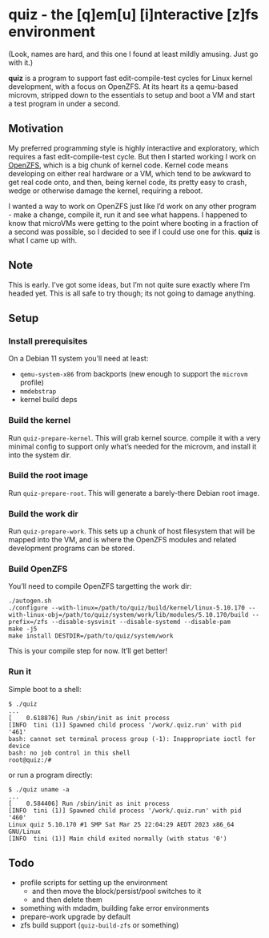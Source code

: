 # quiz - the [q]em[u] [i]nteractive [z]fs environment

(Look, names are hard, and this one I found at least mildly amusing. Just go with it.)

**quiz** is a program to support fast edit-compile-test cycles for Linux kernel development, with a focus on OpenZFS. At its heart its a qemu-based microvm, stripped down to the essentials to setup and boot a VM and start a test program in under a second.

## Motivation

My preferred programming style is highly interactive and exploratory, which requires a fast edit-compile-test cycle. But then I started working I work on [OpenZFS](https://openzfs.org), which is a big chunk of kernel code. Kernel code means developing on either real hardware or a VM, which tend to be awkward to get real code onto, and then, being kernel code, its pretty easy to crash, wedge or otherwise damage the kernel, requiring a reboot.

I wanted a way to work on OpenZFS just like I’d work on any other program - make a change, compile it, run it and see what happens. I happened to know that microVMs were getting to the point where booting in a fraction of a second was possible, so I decided to see if I could use one for this. **quiz** is what I came up with.

## Note

This is early. I’ve got some ideas, but I’m not quite sure exactly where I’m headed yet. This is all safe to try though; its not going to damage anything.

## Setup

### Install prerequisites

On a Debian 11 system you’ll need at least:

* `qemu-system-x86` from backports (new enough to support the `microvm` profile)
* `mmdebstrap`
* kernel build deps

### Build the kernel

Run `quiz-prepare-kernel`. This will grab kernel source. compile it with a very minimal config to support only what’s needed for the microvm, and install it into the system dir.

### Build the root image

Run `quiz-prepare-root`. This will generate a barely-there Debian root image.

### Build the work dir

Run `quiz-prepare-work`. This sets up a chunk of host filesystem that will be mapped into the VM, and is where the OpenZFS modules and related development programs can be stored.

### Build OpenZFS

You’ll need to compile OpenZFS targetting the work dir:

```
./autogen.sh
./configure --with-linux=/path/to/quiz/build/kernel/linux-5.10.170 --with-linux-obj=/path/to/quiz/system/work/lib/modules/5.10.170/build --prefix=/zfs --disable-sysvinit --disable-systemd --disable-pam
make -j5
make install DESTDIR=/path/to/quiz/system/work
```

This is your compile step for now. It’ll get better!

### Run it

Simple boot to a shell:

```
$ ./quiz
...
[    0.618876] Run /sbin/init as init process
[INFO  tini (1)] Spawned child process '/work/.quiz.run' with pid '461'
bash: cannot set terminal process group (-1): Inappropriate ioctl for device
bash: no job control in this shell
root@quiz:/# 
```

or run a program directly:

```
$ ./quiz uname -a
...
[    0.584406] Run /sbin/init as init process
[INFO  tini (1)] Spawned child process '/work/.quiz.run' with pid '460'
Linux quiz 5.10.170 #1 SMP Sat Mar 25 22:04:29 AEDT 2023 x86_64 GNU/Linux
[INFO  tini (1)] Main child exited normally (with status '0')
```

## Todo

* profile scripts for setting up the environment
  * and then move the block/persist/pool switches to it
  * and then delete them
* something with mdadm, building fake error environments
* prepare-work upgrade by default
* zfs build support (`quiz-build-zfs` or something)
